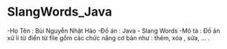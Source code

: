 # SlangWords_Java
-Họ Tên : Bùi Nguyễn Nhật Hào
-Đồ án : Java - Slang Words
-Mô tả : Đồ án xử lí từ điển từ file gồm các chức năng cơ bản như : thêm, xóa , sửa, ... .
